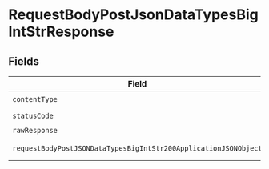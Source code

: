 # RequestBodyPostJsonDataTypesBigIntStrResponse


## Fields

| Field                                                                                                                                          | Type                                                                                                                                           | Required                                                                                                                                       | Description                                                                                                                                    |
| ---------------------------------------------------------------------------------------------------------------------------------------------- | ---------------------------------------------------------------------------------------------------------------------------------------------- | ---------------------------------------------------------------------------------------------------------------------------------------------- | ---------------------------------------------------------------------------------------------------------------------------------------------- |
| `contentType`                                                                                                                                  | *string*                                                                                                                                       | :heavy_check_mark:                                                                                                                             | N/A                                                                                                                                            |
| `statusCode`                                                                                                                                   | *int*                                                                                                                                          | :heavy_check_mark:                                                                                                                             | N/A                                                                                                                                            |
| `rawResponse`                                                                                                                                  | [\Psr\Http\Message\ResponseInterface](https://www.php-fig.org/psr/psr-7/#33-psrhttpmessageresponseinterface)                                   | :heavy_minus_sign:                                                                                                                             | N/A                                                                                                                                            |
| `requestBodyPostJSONDataTypesBigIntStr200ApplicationJSONObject`                                                                                | [?RequestBodyPostJSONDataTypesBigIntStr200ApplicationJSON](../../models/operations/RequestBodyPostJSONDataTypesBigIntStr200ApplicationJSON.md) | :heavy_minus_sign:                                                                                                                             | OK                                                                                                                                             |